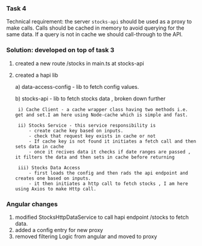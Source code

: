 ### Task 4
Technical requirement: the server `stocks-api` should be used as a proxy
to make calls. Calls should be cached in memory to avoid querying for the
same data. If a query is not in cache we should call-through to the API.

### Solution: developed on top of task 3

1) created a new route /stocks in main.ts at stocks-api

2) created a hapi lib 

    a) data-access-config - lib to fetch config values.
    
    b) stocks-api - lib to fetch stocks data , broken down further 
    
        i) Cache Client - a cache wrapper class having two methods i.e. get and set.I am here using Node-cache which is simple and fast.
        
        ii) Stocks Service - this service responsibility is 
            - create cache key based on inputs.
            - check that request key exists in cache or not
            - If cache key is not found it initiates a fetch call and then sets data in cache
            - once it recives data it checks if date ranges are passed , it filters the data and then sets in cache before returning
        
        iii) Stocks Data Access 
            - first loads the config and then rads the api endpoint and creates one based on inputs.
            - it then initiates a http call to fetch stocks , I am here using Axios to make Http call.   
        
### Angular changes 
 1) modified StocksHttpDataService to call hapi endpoint /stocks to fetch data.
 2) added a config entry for new proxy  
 3) removed filtering Logic from angular and moved to proxy
